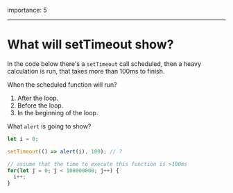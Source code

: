 importance: 5

---

# What will setTimeout show?

In the code below there's a `setTimeout` call scheduled, then a heavy calculation is run, that takes more than 100ms to finish.

When the scheduled function will run?

1. After the loop.
2. Before the loop.
3. In the beginning of the loop.


What `alert` is going to show?

```js
let i = 0;

setTimeout(() => alert(i), 100); // ?

// assume that the time to execute this function is >100ms
for(let j = 0; j < 100000000; j++) {
  i++; 
}
```
